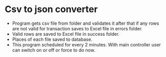 # Csv to json converter

- Program gets csv file from folder and validates it after that if any rows are not valid for transaction  saves to  Excel file in errors folder.
- Valid rows are saved to  Excel file in success folder.
- Places of each file saved to database.
- This program scheduled for every 2 minutes. With main controller user can switch on or off or force to do now.